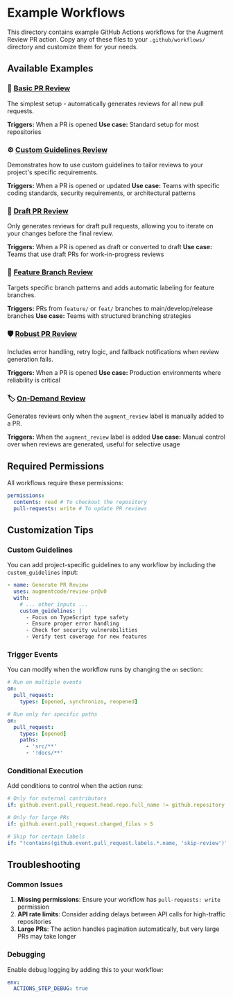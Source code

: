 # Example Workflows

This directory contains example GitHub Actions workflows for the Augment Review PR action. Copy any of these files to your `.github/workflows/` directory and customize them for your needs.

## Available Examples

### 📝 [Basic PR Review](./basic-pr-review.yml)

The simplest setup - automatically generates reviews for all new pull requests.

**Triggers:** When a PR is opened
**Use case:** Standard setup for most repositories

### ⚙️ [Custom Guidelines Review](./custom-guidelines-review.yml)

Demonstrates how to use custom guidelines to tailor reviews to your project's specific requirements.

**Triggers:** When a PR is opened or updated
**Use case:** Teams with specific coding standards, security requirements, or architectural patterns

### 🚧 [Draft PR Review](./draft-pr-review.yml)

Only generates reviews for draft pull requests, allowing you to iterate on your changes before the final review.

**Triggers:** When a PR is opened as draft or converted to draft
**Use case:** Teams that use draft PRs for work-in-progress reviews

### 🌿 [Feature Branch Review](./feature-branch-review.yml)

Targets specific branch patterns and adds automatic labeling for feature branches.

**Triggers:** PRs from `feature/` or `feat/` branches to main/develop/release branches
**Use case:** Teams with structured branching strategies

### 🛡️ [Robust PR Review](./robust-pr-review.yml)

Includes error handling, retry logic, and fallback notifications when review generation fails.

**Triggers:** When a PR is opened
**Use case:** Production environments where reliability is critical

### 🏷️ [On-Demand Review](./on-demand-review.yml)

Generates reviews only when the `augment_review` label is manually added to a PR.

**Triggers:** When the `augment_review` label is added
**Use case:** Manual control over when reviews are generated, useful for selective usage

## Required Permissions

All workflows require these permissions:

```yaml
permissions:
  contents: read # To checkout the repository
  pull-requests: write # To update PR reviews
```

## Customization Tips

### Custom Guidelines

You can add project-specific guidelines to any workflow by including the `custom_guidelines` input:

```yaml
- name: Generate PR Review
  uses: augmentcode/review-pr@v0
  with:
    # ... other inputs ...
    custom_guidelines: |
      - Focus on TypeScript type safety
      - Ensure proper error handling
      - Check for security vulnerabilities
      - Verify test coverage for new features
```

### Trigger Events

You can modify when the workflow runs by changing the `on` section:

```yaml
# Run on multiple events
on:
  pull_request:
    types: [opened, synchronize, reopened]

# Run only for specific paths
on:
  pull_request:
    types: [opened]
    paths:
      - 'src/**'
      - '!docs/**'
```

### Conditional Execution

Add conditions to control when the action runs:

```yaml
# Only for external contributors
if: github.event.pull_request.head.repo.full_name != github.repository

# Only for large PRs
if: github.event.pull_request.changed_files > 5

# Skip for certain labels
if: "!contains(github.event.pull_request.labels.*.name, 'skip-review')"
```

## Troubleshooting

### Common Issues

1. **Missing permissions**: Ensure your workflow has `pull-requests: write` permission
2. **API rate limits**: Consider adding delays between API calls for high-traffic repositories
3. **Large PRs**: The action handles pagination automatically, but very large PRs may take longer

### Debugging

Enable debug logging by adding this to your workflow:

```yaml
env:
  ACTIONS_STEP_DEBUG: true
```
